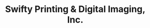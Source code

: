---
title: "Swifty Printing & Digital Imaging, Inc."
url: /seattle/swifty-printing-und-digital-imaging-inc/
shop: Kopieren
---
